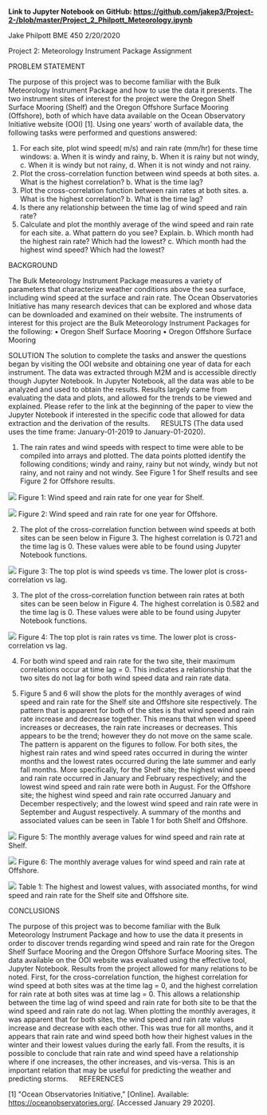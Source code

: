 __Link to Jupyter Notebook on GitHub:
https://github.com/jakep3/Project-2-/blob/master/Project_2_Philpott_Meteorology.ipynb__


Jake Philpott
BME 450
2/20/2020

Project 2: Meteorology Instrument Package Assignment

PROBLEM STATEMENT 

The purpose of this project was to become familiar with the Bulk Meteorology Instrument Package and how to use the data it presents. The two instrument sites of interest for the project were the Oregon Shelf Surface Mooring (Shelf) and the Oregon Offshore Surface Mooring (Offshore), both of which have data available on the Ocean Observatory Initiative website (OOI) [1]. Using one years’ worth of available data, the following tasks were performed and questions answered:

1.	For each site, plot wind speed( m/s) and rain rate (mm/hr) for these time windows:
a.	When it is windy and rainy,
b.	When it is rainy but not windy,
c.	When it is windy but not rainy,
d.	When it is not windy and not rainy.
2.	Plot the cross-correlation function between wind speeds at both sites.
a.	What is the highest correlation?
b.	What is the time lag?
3.	Plot the cross-correlation function between rain rates at both sites.
a.	What is the highest correlation?
b.	What is the time lag?
4.	Is there any relationship between the time lag of wind speed and rain rate?
5.	Calculate and plot the monthly average of the wind speed and rain rate for each site.
a.	What pattern do you see? Explain.
b.	Which month had the highest rain rate? Which had the lowest?
c.	Which month had the highest wind speed? Which had the lowest?

BACKGROUND

The Bulk Meteorology Instrument Package measures a variety of parameters that characterize weather conditions above the sea surface, including wind speed at the surface and rain rate. The Ocean Observatories Initiative has many research devices that can be explored and whose data can be downloaded and examined on their website. The instruments of interest for this project are the Bulk Meteorology Instrument Packages for the following:
•	Oregon Shelf Surface Mooring
•	Oregon Offshore Surface Mooring

SOLUTION 
The solution to complete the tasks and answer the questions began by visiting the OOI website and obtaining one year of data for each instrument. The data was extracted through M2M and is accessible directly though Jupyter Notebook. In Jupyter Notebook, all the data was able to be analyzed and used to obtain the results. Results largely came from evaluating the data and plots, and allowed for the trends to be viewed and explained. Please refer to the link at the beginning of the paper to view the Jupyter Notebook if interested in the specific code that allowed for data extraction and the derivation of the results. 
 
RESULTS
(The data used uses the time frame: January-01-2019 to January-01-2020). 

1.	The rain rates and wind speeds with respect to time were able to be compiled into arrays and plotted. The data points plotted identify the following conditions; windy and rainy, rainy but not windy, windy but not rainy, and not rainy and not windy. See Figure 1 for Shelf results and see Figure 2 for Offshore results.

![](1.jpg)
Figure 1: Wind speed and rain rate for one year for Shelf.

![](2.jpg)
Figure 2: Wind speed and rain rate for one year for Offshore.

2.	The plot of the cross-correlation function between wind speeds at both sites can be seen below in Figure 3. The highest correlation is 0.721 and the time lag is 0. These values were able to be found using Jupyter Notebook functions.  
 
![](3.jpg) 
Figure 3: The top plot is wind speeds vs time. The lower plot is cross-correlation vs lag.

3.	The plot of the cross-correlation function between rain rates at both sites can be seen below in Figure 4. The highest correlation is 0.582 and the time lag is 0. These values were able to be found using Jupyter Notebook functions.

![](4.jpg)
Figure 4: The top plot is rain rates vs time. The lower plot is cross-correlation vs lag.

4.	For both wind speed and rain rate for the two site, their maximum correlations occur at time lag = 0. This indicates a relationship that the two sites do not lag for both wind speed data and rain rate data. 

5.	Figure 5 and 6 will show the plots for the monthly averages of wind speed and rain rate for the Shelf site and Offshore site respectively. The pattern that is apparent for both of the sites is that wind speed and rain rate increase and decrease together. This means that when wind speed increases or decreases, the rain rate increases or decreases. This appears to be the trend; however they do not move on the same scale. The pattern is apparent on the figures to follow.
For both sites, the highest rain rates and wind speed rates occurred in during the winter months and the lowest rates occurred during the late summer and early fall months. More specifically, for the Shelf site; the highest wind speed and rain rate occurred in January and February respectively; and the lowest wind speed and rain rate were both in August. For the Offshore site; the highest wind speed and rain rate occurred January and December respectively; and the lowest wind speed and rain rate were in September and August respectively. A summary of the months and associated values can be seen in Table 1 for both Shelf and Offshore.

![](5.jpg)
Figure 5: The monthly average values for wind speed and rain rate at Shelf.

![](6.jpg)
Figure 6: The monthly average values for wind speed and rain rate at Offshore.

![](7.jpg) 
Table 1: The highest and lowest values, with associated months, for wind speed and rain rate for the Shelf site and Offshore site. 

CONCLUSIONS

The purpose of this project was to become familiar with the Bulk Meteorology Instrument Package and how to use the data it presents in order to discover trends regarding wind speed and rain rate for the Oregon Shelf Surface Mooring and the Oregon Offshore Surface Mooring sites. The data available on the OOI website was evaluated using the effective tool, Jupyter Notebook. Results from the project allowed for many relations to be noted. First, for the cross-correlation function, the highest correlation for wind speed at both sites was at the time lag = 0, and the highest correlation for rain rate at both sites was at time lag = 0. This allows a relationship between the time lag of wind speed and rain rate for both site to be that the wind speed and rain rate do not lag. When plotting the monthly averages, it was apparent that for both sites, the wind speed and rain rate values increase and decrease with each other. This was true for all months, and it appears that rain rate and wind speed both how their highest values in the winter and their lowest values during the early fall. From the results, it is possible to conclude that rain rate and wind speed have a relationship where if one increases, the other increases, and vis-versa. This is an important relation that may be useful for predicting the weather and predicting storms. 
 
REFERENCES

[1] 	"Ocean Observatories Initiative," [Online]. Available: https://oceanobservatories.org/. [Accessed January 29 2020].



